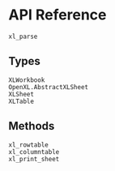# API Reference

```@docs
xl_parse
```

## Types

```@docs
XLWorkbook
OpenXL.AbstractXLSheet
XLSheet
XLTable
```

## Methods

```@docs
xl_rowtable
xl_columntable
xl_print_sheet
```
